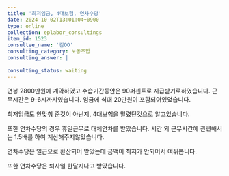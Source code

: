```yaml
---
title: '최저임금, 4대보험, 연차수당'
date: 2024-10-02T13:01:04+0900
type: online
collection: eplabor_consultings
item_id: 1523
consultee_name: '김OO'
consulting_category: 노동조합
consulting_answer: |
    
consulting_status: waiting
---
```


연봉 2800만원에 계약하였고
수습기간동안은 90퍼센트로 지급받기로하였습니다.
근무시간은 9-6시까지였습니다.
임금에 식대 20만원이 포함되어있었습니다.

최저임금도 안맞춰 준것이 아닌지,
4대보험을 밀렸던것으로 알고있습니다.

또한 연차수당의 경우 휴일근무로 대체연차를 받았습니다.
시간 외 근무시간에 관련해서는 1.5배를 하여 계산해주지않았습니다.

연차수당은 일급으로 환산되어 받았는데
금액이 최저가 안되어서 여쭤봅니다.

또한 연차수당은 퇴사일 한달지나고 받았습니다.

